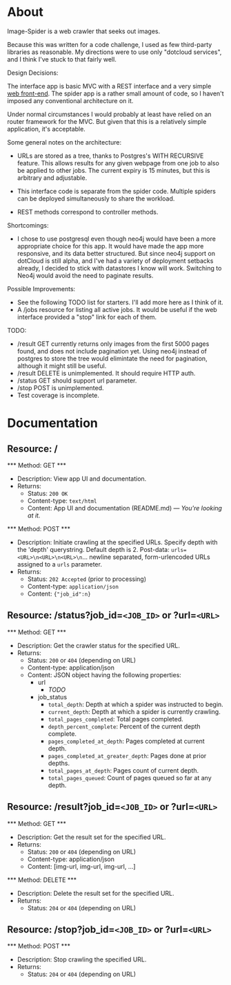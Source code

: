 About
=====

Image-Spider is a web crawler that seeks out images.

Because this was written for a code challenge, I used as few third-party
libraries as reasonable. My directions were to use only "dotcloud services", and
I think I've stuck to that fairly well.

Design Decisions:

The interface app is basic MVC with a REST interface and a very simple
[web front-end](http://imagespider-bkaplan.dotcloud.com/). The spider app is
a rather small amount of code, so I haven't imposed any conventional
architecture on it.

Under normal circumstances I would probably at least have relied on an router
framework for the MVC. But given that this is a relatively simple application,
it's acceptable.

Some general notes on the architecture:

* URLs are stored as a tree, thanks to Postgres's WITH RECURSIVE feature. This
  allows results for any given webpage from one job to also be applied to other
  jobs. The current expiry is 15 minutes, but this is arbitrary and adjustable.

* This interface code is separate from the spider code. Multiple spiders can be
  deployed simultaneously to share the workload.

* REST methods correspond to controller methods.

Shortcomings:

* I chose to use postgresql even though neo4j would have been a more appropriate
  choice for this app. It would have made the app more responsive, and its data
  better structured. But since neo4j support on dotCloud is still alpha, and
  I've had a variety of deployment setbacks already, I decided to stick with
  datastores I know will work. Switching to Neo4j would avoid the need to
  paginate results.

Possible Improvements:

* See the following TODO list for starters. I'll add more here as I think of it.
* A /jobs resource for listing all active jobs. It would be useful if the web
  interface provided a "stop" link for each of them.

TODO:

* /result GET currently returns only images from the first 5000 pages found, and
  does not include pagination yet. Using neo4j instead of postgres to store the
  tree would elimintate the need for pagination, although it might still be
  useful.
* /result DELETE is unimplemented. It should require HTTP auth.
* /status GET should support url parameter.
* /stop POST is unimplemented.
* Test coverage is incomplete.

Documentation
=============

Resource: /
-----------

*** Method: GET ***

* Description: View app UI and documentation.
* Returns:
    * Status: `200 OK`
    * Content-type: `text/html`
    * Content: App UI and documentation (README.md) &mdash;
      *You're looking at it.*

*** Method: POST ***

* Description: Initiate crawling at the specified URLs. Specify depth with the
  'depth' querystring. Default depth is 2. Post-data:
  `urls=<URL>\n<URL>\n<URL>\n`&hellip; newline separated, form-urlencoded URLs
  assigned to a `urls` parameter.
* Returns:
    * Status: `202 Accepted` (prior to processing)
    * Content-type: `application/json`
    * Content: `{"job_id":n}`


Resource: /status?job_id=`<JOB_ID>` or ?url=`<URL>`
----------------------------------------------------

*** Method: GET ***

* Description: Get the crawler status for the specified URL.
* Returns:
    * Status: `200` or `404` (depending on URL)
    * Content-type: application/json
    * Content: JSON object having the following properties:
        * url
            * *TODO*
        * job_status
            * `total_depth`: Depth at which a spider was instructed to begin.
            * `current_depth`: Depth at which a spider is currently crawling.
            * `total_pages_completed`: Total pages completed.
            * `depth_percent_complete`: Percent of the current depth complete.
            * `pages_completed_at_depth`: Pages completed at current depth.
            * `pages_completed_at_greater_depth`: Pages done at prior depths.
            * `total_pages_at_depth`: Pages count of current depth.
            * `total_pages_queued`: Count of pages queued so far at any depth.


Resource: /result?job_id=`<JOB_ID>` or ?url=`<URL>`
----------------------------------------------------

*** Method: GET ***

* Description: Get the result set for the specified URL.
* Returns:
    * Status: `200` or `404` (depending on URL)
    * Content-type: application/json
    * Content: [img-url, img-url, img-url, &hellip;]

*** Method: DELETE ***

* Description: Delete the result set for the specified URL.
* Returns:
    * Status: `204` or `404` (depending on URL)

Resource: /stop?job_id=`<JOB_ID>` or ?url=`<URL>`
--------------------------------------------------

*** Method: POST ***

* Description: Stop crawling the specified URL.
* Returns:
    * Status: `204` or `404` (depending on URL)
